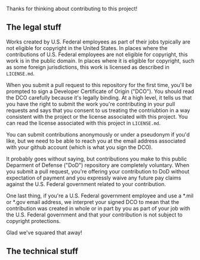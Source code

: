 Thanks for thinking about contributing to this project!

## The legal stuff

Works created by U.S. Federal employees as part of their jobs typically are not eligible for copyright in the United States. In places where the contributions of U.S. Federal employees are not eligible for copyright, this work is in the public domain. In places where it is eligible for copyright, such as some foreign jurisdictions, this work is licensed as described in `LICENSE.md`.

When you submit a pull request to this repository for the first time, you'll be prompted to sign a Developer Certificate of Origin ("DCO"). You should read the DCO carefully because it's legally binding. At a high level, it tells us that you have the right to submit the work you're contributing in your pull requests and says that you consent to us treating the contriubtion in a way consistent with the project or the license associated with this project. You can read the license associated with this project in `LICENSE.md`. 

You can submit contributions anonymously or under a pseudonym if you'd like, but we need to be able to reach you at the email address associated with your github account (which is what you sign the DCO). 

It probably goes without saying, but contributions you make to this public Deparment of Defense ("DoD") repository are completely voluntary. When you submit a pull request, you're offering your contribution to DoD without expectation of payment and you expressly waive any future pay claims against the U.S. Federal government related to your contribution. 

One last thing, if you're a U.S. Federal government employee and use a *.mil or *.gov email address, we interpret your signed DCO to mean that the contribution was created in whole or in part by you as part of your job with the U.S. Federal government and that your contribution is not subject to copyright protections.

Glad we've squared that away!

## The technical stuff

